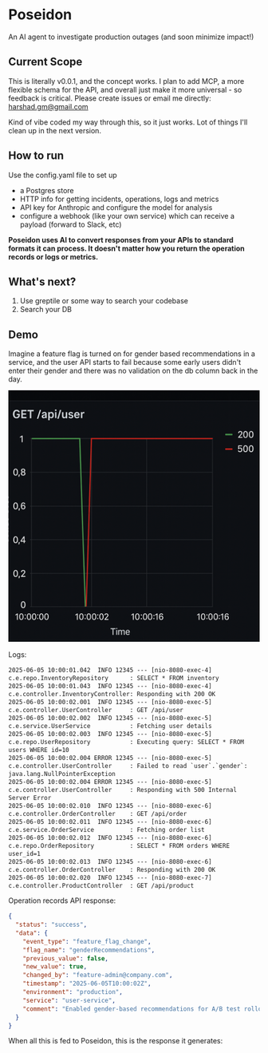 # Poseidon
An AI agent to investigate production outages (and soon minimize impact!)

## Current Scope
This is literally v0.0.1, and the concept works. I plan to add MCP, a more flexible schema for the API, and overall just make it more universal - so feedback is critical. Please create issues or email me directly: harshad.gm@gmail.com

Kind of vibe coded my way through this, so it just works. Lot of things I'll clean up in the next version.

## How to run
Use the config.yaml file to set up
- a Postgres store
- HTTP info for getting incidents, operations, logs and metrics
- API key for Anthropic and configure the model for analysis
- configure a webhook (like your own service) which can receive a payload (forward to Slack, etc)

<b>Poseidon uses AI to convert responses from your APIs to standard formats it can process. It doesn't matter how you return the operation records or logs or metrics.</b>

## What's next?
1. Use greptile or some way to search your codebase
2. Search your DB 

## Demo
Imagine a feature flag is turned on for gender based recommendations in a service, and the user API starts to fail because some early users didn't enter their gender and there was no validation on the db column back in the day.

<img src="demo/grafana.png"/>

Logs:
```
2025-06-05 10:00:01.042  INFO 12345 --- [nio-8080-exec-4] c.e.repo.InventoryRepository      : SELECT * FROM inventory
2025-06-05 10:00:01.043  INFO 12345 --- [nio-8080-exec-4] c.e.controller.InventoryController: Responding with 200 OK
2025-06-05 10:00:02.001  INFO 12345 --- [nio-8080-exec-5] c.e.controller.UserController     : GET /api/user
2025-06-05 10:00:02.002  INFO 12345 --- [nio-8080-exec-5] c.e.service.UserService           : Fetching user details
2025-06-05 10:00:02.003  INFO 12345 --- [nio-8080-exec-5] c.e.repo.UserRepository           : Executing query: SELECT * FROM users WHERE id=10
2025-06-05 10:00:02.004 ERROR 12345 --- [nio-8080-exec-5] c.e.controller.UserController     : Failed to read `user`.`gender`: java.lang.NullPointerException
2025-06-05 10:00:02.004 ERROR 12345 --- [nio-8080-exec-5] c.e.controller.UserController     : Responding with 500 Internal Server Error
2025-06-05 10:00:02.010  INFO 12345 --- [nio-8080-exec-6] c.e.controller.OrderController    : GET /api/order
2025-06-05 10:00:02.011  INFO 12345 --- [nio-8080-exec-6] c.e.service.OrderService          : Fetching order list
2025-06-05 10:00:02.012  INFO 12345 --- [nio-8080-exec-6] c.e.repo.OrderRepository          : SELECT * FROM orders WHERE user_id=1
2025-06-05 10:00:02.013  INFO 12345 --- [nio-8080-exec-6] c.e.controller.OrderController    : Responding with 200 OK
2025-06-05 10:00:02.020  INFO 12345 --- [nio-8080-exec-7] c.e.controller.ProductController  : GET /api/product
```

Operation records API response:
```json
{
  "status": "success",
  "data": {
    "event_type": "feature_flag_change",
    "flag_name": "genderRecommendations",
    "previous_value": false,
    "new_value": true,
    "changed_by": "feature-admin@company.com",
    "timestamp": "2025-06-05T10:00:02Z",
    "environment": "production",
    "service": "user-service",
    "comment": "Enabled gender-based recommendations for A/B test rollout"
  }
}
```

When all this is fed to Poseidon, this is the response it generates:
```json

```